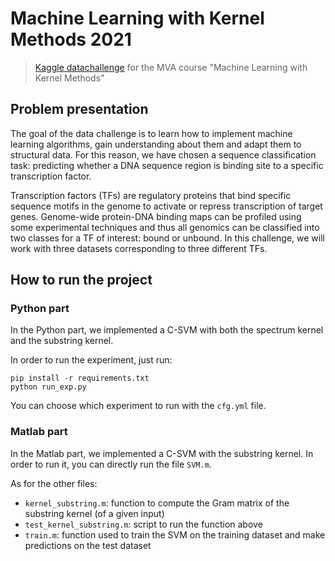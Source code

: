 # Machine Learning with Kernel Methods 2021
> [Kaggle datachallenge](https://www.kaggle.com/c/machine-learning-with-kernel-methods-2021) for the MVA course "Machine Learning with Kernel Methods"

## Problem presentation
The goal of the data challenge is to learn how to implement machine learning algorithms, gain understanding about them and adapt them to structural data.
For this reason, we have chosen a sequence classification task: predicting whether a DNA sequence region is binding site to a specific transcription factor.

Transcription factors (TFs) are regulatory proteins that bind specific sequence motifs in the genome to activate or repress transcription of target genes.
Genome-wide protein-DNA binding maps can be profiled using some experimental techniques and thus all genomics can be classified into two classes for a TF of interest: bound or unbound.
In this challenge, we will work with three datasets corresponding to three different TFs.

## How to run the project
### Python part
In the Python part, we implemented a C-SVM with both the spectrum kernel and the substring kernel. 

In order to run the experiment, just run:
```
pip install -r requirements.txt
python run_exp.py
```

You can choose which experiment to run with the `cfg.yml` file.

### Matlab part
In the Matlab part, we implemented a C-SVM with the substring kernel. In order to run it, you can directly run the file `SVM.m`. 

As for the other files:
- `kernel_substring.m`: function to compute the Gram matrix of the substring kernel (of a given input)
- `test_kernel_substring.m`: script to run the function above
- `train.m`: function used to train the SVM on the training dataset and make predictions on the test dataset